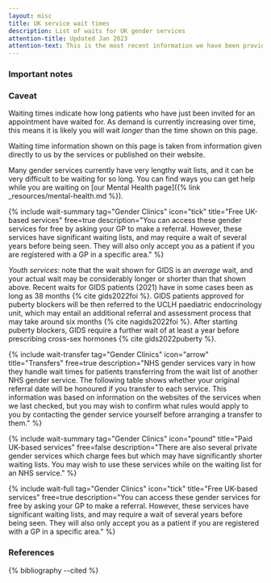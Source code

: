 ```yaml
---
layout: misc
title: UK service wait times
description: List of waits for UK gender services
attention-title: Updated Jan 2023
attention-text: This is the most recent information we have been provided with by each organisation as of 2023-01-21.
---
```


### Important notes

<section class="info">
<h3 id="caveat">Caveat</h3>
<p>Waiting times indicate how long patients who have just been invited for an appointment have waited for. As demand is currently increasing over time, this means it is likely you will wait <em>longer</em> than the time shown on this page.</p>
</section>

Waiting time information shown on this page is taken from information given directly to us by the services or published on their website.

Many gender services currently have very lengthy wait lists, and it can be very difficult to be waiting for so long. You can find ways you can get help while you are waiting on [our Mental Health page]({% link _resources/mental-health.md %}).

{% include wait-summary tag="Gender Clinics" icon="tick" title="Free UK-based services" free=true description="You can access these gender services for free by asking your GP to make a referral. However, these services have significant waiting lists, and may require a wait of several years before being seen. They will also only accept you as a patient if you are registered with a GP in a specific area." %}

*Youth services*: note that the wait shown for GIDS is an *average* wait, and your actual wait may be considerably longer or shorter than that shown above. Recent waits for GIDS patients (2021) have in some cases been as long as 38 months {% cite gids2022foi %}. GIDS patients approved for puberty blockers will be then referred to the UCLH paediatric endocrinology unit, which may entail an additional referral and assessment process that may take around six months {% cite nagids2022foi %}. After starting puberty blockers, GIDS require a further wait of at least a year before prescribing cross-sex hormones {% cite gids2022puberty %}.

{% include wait-transfer tag="Gender Clinics" icon="arrow" title="Transfers" free=true description="NHS gender services vary in how they handle wait times for patients transferring from the wait list of another NHS gender service. The following table shows whether your original referral date will be honoured if you transfer to each service. This information was based on information on the websites of the services when we last checked, but you may wish to confirm what rules would apply to you by contacting the gender service yourself before arranging a transfer to them." %}

{% include wait-summary tag="Gender Clinics" icon="pound" title="Paid UK-based services" free=false description="There are also several private gender services which charge fees but which may have significantly shorter waiting lists. You may wish to use these services while on the waiting list for an NHS service." %}

{% include wait-full tag="Gender Clinics" icon="tick" title="Free UK-based services" free=true description="You can access these gender services for free by asking your GP to make a referral. However, these services have significant waiting lists, and may require a wait of several years before being seen. They will also only accept you as a patient if you are registered with a GP in a specific area." %}

### References

{% bibliography --cited %}
